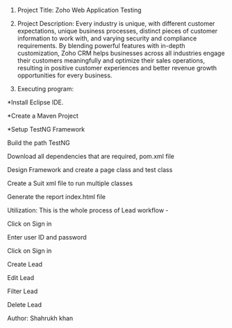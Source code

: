 1. Project Title: Zoho Web Application Testing

2. Project Description: Every industry is unique, with different customer expectations, unique business processes, distinct pieces of customer information to work with, and 
varying security and compliance requirements. By blending powerful features with in-depth customization, Zoho CRM helps businesses across all industries engage their customers 
meaningfully and optimize their sales operations, resulting in positive customer experiences and better revenue growth opportunities for every business.

3. Executing program: 

*Install Eclipse IDE.

*Create a Maven Project

*Setup TestNG Framework

Build the path TestNG

Download all dependencies that are required, pom.xml file

Design Framework and create a page class and test class

Create a Suit xml file to run multiple classes

Generate the report index.html file


Utilization: This is the whole process of Lead workflow - 

Click on Sign in

Enter user ID and password

Click on Sign in 

Create Lead

Edit Lead 

Filter Lead 

Delete Lead


Author: Shahrukh khan
